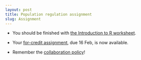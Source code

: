 ```yaml
---
layout: post
title: Population regulation assignment
slug: Assignment
---
```


* You should be finished with [the Introduction to R worksheet](http://lalashan.mcmaster.ca/theobio/3SS/index.php/Introduction_to_R).

* Your [for-credit assignment](/materials/regulation.asn.pdf), due 16 Feb, is now available.

* Remember the [collaboration policy](/Collaboration.html)! 

